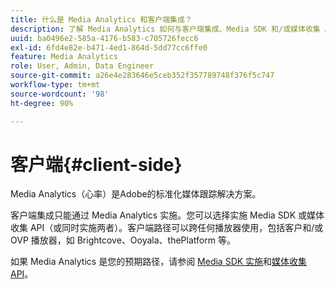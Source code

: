 ```yaml
---
title: 什么是 Media Analytics 和客户端集成？
description: 了解 Media Analytics 如何与客户端集成、Media SDK 和/或媒体收集 API 一起使用。
uuid: ba0496e2-585a-4176-b583-c705726fecc6
exl-id: 6fd4e82e-b471-4ed1-864d-5dd77cc6ffe0
feature: Media Analytics
role: User, Admin, Data Engineer
source-git-commit: a26e4e283646e5ceb352f357789748f376f5c747
workflow-type: tm+mt
source-wordcount: '98'
ht-degree: 90%

---
```


# 客户端{#client-side}

Media Analytics（心率）是Adobe的标准化媒体跟踪解决方案。

客户端集成只能通过 Media Analytics 实施。您可以选择实施 Media SDK 或媒体收集 API（或同时实施两者）。客户端路径可以跨任何播放器使用，包括客户和/或 OVP 播放器，如 Brightcove、Ooyala、thePlatform 等。

如果 Media Analytics 是您的预期路径，请参阅 [Media SDK 实施](/help/implementation/media-sdk-overview.md)和[媒体收集 API](/help/implementation/media-collection-api/mc-api-overview.md)。
